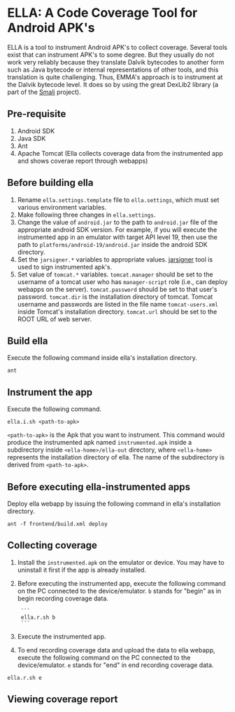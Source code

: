 ELLA: A Code Coverage Tool for Android APK's 
====

ELLA is a tool to instrument Android APK's to collect
coverage. Several tools exist that can instrument APK's to some
degree. But they usually do not work very reliably because they
translate Dalvik bytecodes to another form such as Java bytecode or
internal representations of other tools, and this translation is quite
challenging.  Thus, EMMA's approach is to instrument at the Dalvik
bytecode level. It does so by using the great DexLib2 library (a part
of the [Smali](https://github.com/JesusFreke/smali) project).

## Pre-requisite
1. Android SDK
2. Java SDK
3. Ant
4. Apache Tomcat (Ella collects coverage data from the instrumented app and shows coverae report
through webapps)

## Before building ella
1. Rename `ella.settings.template` file to `ella.settings`, which must set various environment variables.
2. Make following three changes in `ella.settings`. 
  1. Change the value of `android.jar` to the path to `android.jar` file of the appropriate
android SDK version. For example, if you will execute the instrumented app in an emulator
with target API level 19, then use the path to `platforms/android-19/android.jar` inside the android SDK directory.
  2. Set the `jarsigner.*` variables to appropriate values. [jarsigner](http://docs.oracle.com/javase/6/docs/technotes/tools/windows/jarsigner.html) tool is used to sign instrumented apk's.
  3. Set value of `tomcat.*` variables. `tomcat.manager` should be set to the username of a tomcat user who has `manager-script` role (i.e., can deploy webapps on the server). `tomcat.password` should be set to that user's password. `tomcat.dir` is the installation directory of tomcat. Tomcat username and passwords are listed in the file name `tomcat-users.xml` inside Tomcat's installation directory. `tomcat.url` should be set to the ROOT URL of web server.

## Build ella
Execute the following command inside ella's installation directory.
```
ant 
```

## Instrument the app
Execute the following command.
```
ella.i.sh <path-to-apk>
```

`<path-to-apk>` is the Apk that you want to instrument. This command would produce the instrumented apk named `instrumented.apk` inside a subdirectory inside `<ella-home>/ella-out` directory, where `<ella-home>` represents the installation directory of ella. The name of the subdirectory is derived from `<path-to-apk>`.

## Before executing ella-instrumented apps
Deploy ella webapp by issuing the following command in ella's installation directory.
```
ant -f frontend/build.xml deploy
```

## Collecting coverage
1. Install the `instrumented.apk` on the emulator or device. You may have to uninstall it first if the app is already installed.
2. Before executing the instrumented app, execute the following command on the PC connected to the device/emulator. `b` stands for "begin" as in begin recording coverage data.

        ```
        ella.r.sh b
        ```
3. Execute the instrumented app. 
4. To end recording coverage data and upload the data to ella webapp, execute the following command on the PC connected to the device/emulator. `e` stands for "end" in end recording coverage data.
```
ella.r.sh e
```

## Viewing coverage report
